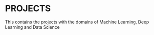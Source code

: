 # PROJECTS
This contains the projects with the domains of Machine Learning, Deep Learning and Data Science
